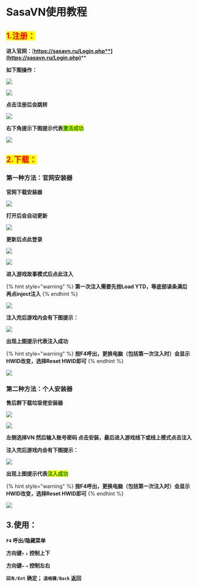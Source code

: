 # SasaVN使用教程

## <mark style="color:red;">1.注册：</mark>

**进入官网：**[**https://sasavn.ru/Login.php**](https://sasavn.ru/Login.php)****

**如下图操作：**

![](<../../.gitbook/assets/image (21) (1) (1) (1) (1) (1) (1) (1).png>)

![](<../../.gitbook/assets/image (26) (1) (1) (1) (1).png>)

**点击注册后会跳转**

![](<../../.gitbook/assets/image (23) (1) (1) (1) (1) (1) (1).png>)

**右下角提示下图提示代表**<mark style="color:green;">**激活成功**</mark>

![](<../../.gitbook/assets/image (7) (1) (1) (1) (1).png>)

## <mark style="color:red;">**2.下载：**</mark>

### **第一种方法：官网安装器**

**官网下载安装器**

![](<../../.gitbook/assets/image (22) (1) (1) (1) (1) (1) (1).png>)

**打开后会自动更新**

![](<../../.gitbook/assets/image (24) (1) (1) (1) (1) (1) (1) (1) (1).png>)

**更新后点此登录**

![](<../../.gitbook/assets/image (9) (1) (1) (1) (1) (1) (1).png>)

![](<../../.gitbook/assets/image (13) (1) (1) (1).png>)

**进入游戏故事模式后点此注入**

{% hint style="warning" %}
**第一次注入需要先按Load YTD，等底部读条满后再点inject注入**
{% endhint %}

![](<../../.gitbook/assets/image (16) (1) (1) (1) (1) (1) (1).png>)

**注入完后游戏内会有下图提示：**

![](<../../.gitbook/assets/image (10) (1) (1) (1) (1).png>)

**出现上图提示代表注入成功**

{% hint style="warning" %}
**按F4呼出，更换电脑（包括第一次注入时）会显示HWID改变，选择Reset HWID即可**
{% endhint %}

![](<../../.gitbook/assets/image (20) (1) (1) (1) (1) (1) (1) (1).png>)

### **第二种方法：个人安装器**

**售后群下载垃圾佬安装器**

![](<../../.gitbook/assets/image (4) (1).png>)

![](<../../.gitbook/assets/image (17) (1) (1) (1) (1) (1) (1) (1).png>)

**左侧选择VN 然后输入账号密码 点击安装，最后进入游戏线下或线上模式点击注入**

**注入完后游戏内会有下图提示：**

![](<../../.gitbook/assets/image (11) (1) (1) (1).png>)

**出现上图提示代表**<mark style="color:green;">**注入成功**</mark>

{% hint style="warning" %}
**按F4呼出，更换电脑（包括第一次注入时）会显示HWID改变，选择Reset HWID即可**
{% endhint %}

![](<../../.gitbook/assets/image (8) (1) (1) (1) (1) (1) (1) (1).png>)

## 3.使用：

**`F4` 呼出/隐藏菜单**

**方向键`↑`  `↓` 控制上下**

**方向键`←`  `→` 控制左右**

**`回车/Ent` 确定； `退格键/Back` 返回**
